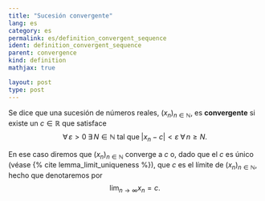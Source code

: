 ```yaml
---
title: "Sucesión convergente"
lang: es
category: es
permalink: es/definition_convergent_sequence
ident: definition_convergent_sequence
parent: convergence
kind: definition
mathjax: true

layout: post
type: post
---
```


Se dice que una sucesión de números reales, $(x_n)_{n\in\mathbb{N}}$, es **convergente** si existe un $c\in\mathbb{R}$ que satisface
$$\forall\,\varepsilon>0\;\exists\,N\in\mathbb{N}\;\mbox{tal que}\;|x_n-c|<\varepsilon \; \forall\,n\ge N.$$

En ese caso diremos que $(x_n)_{n\in\mathbb{N}}$ converge a $c$ o, dado que el $c$ es único (véase {% cite lemma_limit_uniqueness %}), que $c$ es el límite de $(x_n)_{n\in\mathbb{N}}$, hecho que denotaremos por
$$\displaystyle\lim_{n\to\infty} x_n=c.$$
